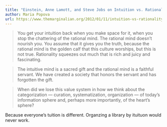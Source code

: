 ```yaml
---
title: "Einstein, Anne Lamott, and Steve Jobs on Intuition vs. Rationality – The Marginalian"
author: Maria Popova
url: https://www.themarginalian.org/2012/01/11/intuition-vs-rationality/
---
```


> You get your intuition back when you make space for it, when you stop the chattering of the rational mind. The rational mind doesn’t nourish you. You assume that it gives you the truth, because the rational mind is the golden calf that this culture worships, but this is not true. Rationality squeezes out much that is rich and juicy and fascinating.


> The intuitive mind is a sacred gift and the rational mind is a faithful servant. We have created a society that honors the servant and has forgotten the gift.


> When did we lose this value system in how we think about the categorization — curation, systematization, organization — of today’s information sphere and, perhaps more importantly, of the heart’s sphere?

Because everyone’s tuition is different. Organzing a library by ituituon would never work.



